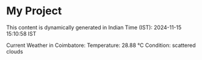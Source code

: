 # My Project

This content is dynamically generated in Indian Time (IST): 2024-11-15 15:10:58 IST


Current Weather in Coimbatore:
Temperature: 28.88 °C
Condition: scattered clouds
